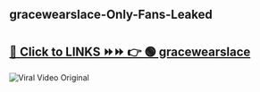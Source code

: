 
 ## gracewearslace-Only-Fans-Leaked

# <h2><a href="https://clipsfans.com/gracewearslace&ref=git">🔗 Click to LINKS ⏩⏩ 👉 🟢 gracewearslace </a></h2>

<a href="https://clipsfans.com/gracewearslace&ref=git" rel="nofollow" data-target="animated-image.originalLink"><img src="https://i.ibb.co.com/xMMVF88/686577567.gif" alt="Viral Video Original" style="max-width: 100%; display: inline-block;" data-target="animated-image.originalImage"></a>
